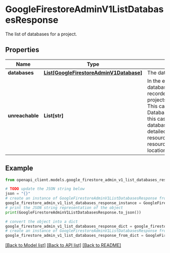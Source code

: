 # GoogleFirestoreAdminV1ListDatabasesResponse

The list of databases for a project.

## Properties

Name | Type | Description | Notes
------------ | ------------- | ------------- | -------------
**databases** | [**List[GoogleFirestoreAdminV1Database]**](GoogleFirestoreAdminV1Database.md) | The databases in the project. | [optional] 
**unreachable** | **List[str]** | In the event that data about individual databases cannot be listed they will be recorded here. An example entry might be: projects/some_project/locations/some_location This can happen if the Cloud Region that the Database resides in is currently unavailable. In this case we can&#39;t fetch all the details about the database. You may be able to get a more detailed error message (or possibly fetch the resource) by sending a &#39;Get&#39; request for the resource or a &#39;List&#39; request for the specific location. | [optional] 

## Example

```python
from openapi_client.models.google_firestore_admin_v1_list_databases_response import GoogleFirestoreAdminV1ListDatabasesResponse

# TODO update the JSON string below
json = "{}"
# create an instance of GoogleFirestoreAdminV1ListDatabasesResponse from a JSON string
google_firestore_admin_v1_list_databases_response_instance = GoogleFirestoreAdminV1ListDatabasesResponse.from_json(json)
# print the JSON string representation of the object
print(GoogleFirestoreAdminV1ListDatabasesResponse.to_json())

# convert the object into a dict
google_firestore_admin_v1_list_databases_response_dict = google_firestore_admin_v1_list_databases_response_instance.to_dict()
# create an instance of GoogleFirestoreAdminV1ListDatabasesResponse from a dict
google_firestore_admin_v1_list_databases_response_from_dict = GoogleFirestoreAdminV1ListDatabasesResponse.from_dict(google_firestore_admin_v1_list_databases_response_dict)
```
[[Back to Model list]](../README.md#documentation-for-models) [[Back to API list]](../README.md#documentation-for-api-endpoints) [[Back to README]](../README.md)


